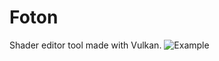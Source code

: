 # Foton
Shader editor tool made with Vulkan.
![Example](https://github.com/milkru/data_resources/blob/main/foton/voronoi.png "Example")

